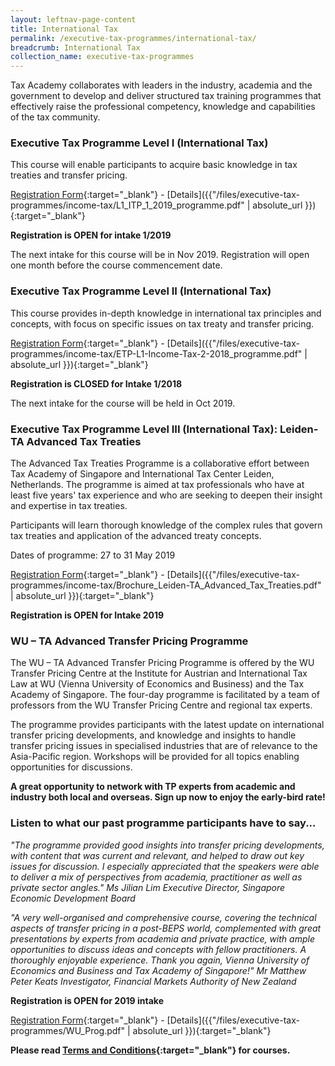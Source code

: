 ```yaml
---
layout: leftnav-page-content
title: International Tax
permalink: /executive-tax-programmes/international-tax/
breadcrumb: International Tax
collection_name: executive-tax-programmes
---
```


Tax Academy collaborates with leaders in the industry, academia and the government to develop and deliver structured tax training programmes that effectively raise the professional competency, knowledge and capabilities of the tax community.

### **Executive Tax Programme Level I (International Tax)**

This course will enable participants to acquire basic knowledge in tax treaties and transfer pricing.

[Registration Form](https://docs.google.com/forms/d/1TIyChQIw2jL8HX_JmnF9YwXwyhT6iN-RkOv4r1deYp0/edit){:target="_blank"} - [Details]({{"/files/executive-tax-programmes/income-tax/L1_ITP_1_2019_programme.pdf" | absolute_url }}){:target="_blank"}

**Registration is OPEN for intake 1/2019**

The next intake for this course will be in Nov 2019. Registration will open one month before the course commencement date.

### **Executive Tax Programme Level II (International Tax)**

This course provides in-depth knowledge in international tax principles and concepts, with focus on specific issues on tax treaty and transfer pricing.

[Registration Form](https://docs.google.com/forms/d/1VNrPSkzxwHyq0a_ylg-QBb65tC-JHc77P4z6PGgIYc8/edit){:target="_blank"} - [Details]({{"/files/executive-tax-programmes/income-tax/ETP-L1-Income-Tax-2-2018_programme.pdf" | absolute_url }}){:target="_blank"}

**Registration is CLOSED for Intake 1/2018**

The next intake for the course will be held in Oct 2019.

### **Executive Tax Programme Level III (International Tax): Leiden-TA Advanced Tax Treaties**

The Advanced Tax Treaties Programme is a collaborative effort between Tax Academy of Singapore and International Tax Center Leiden, Netherlands. The programme is aimed at tax professionals who have at least five years' tax experience and who are seeking to deepen their insight and expertise in tax treaties.

Participants will learn thorough knowledge of the complex rules that govern tax treaties and application of the advanced treaty concepts.

Dates of programme: 27 to 31 May 2019

[Registration Form](https://docs.google.com/forms/u/1/d/199A8YqpruxuKS7E6Ww4KtqisWpthBqy3jB0-7LIeAZw/edit){:target="_blank"} - [Details]({{"/files/executive-tax-programmes/income-tax/Brochure_Leiden-TA_Advanced_Tax_Treaties.pdf" | absolute_url }}){:target="_blank"}

**Registration is OPEN for Intake 2019**

### **WU – TA Advanced Transfer Pricing Programme**

The WU – TA Advanced Transfer Pricing Programme is offered by the WU Transfer Pricing Centre at the Institute for Austrian and International Tax Law at WU (Vienna University of Economics and Business) and the Tax Academy of Singapore. The four-day programme is facilitated by a team of professors from the WU Transfer Pricing Centre and regional tax experts.

The programme provides participants with the latest update on international transfer pricing developments, and knowledge and insights to handle transfer pricing issues in specialised industries that are of relevance to the Asia-Pacific region. Workshops will be provided for all topics enabling opportunities for discussions.

**A great opportunity to network with TP experts from academic and industry both local and overseas. Sign up now to enjoy the early-bird rate!** 

### **Listen to what our past programme participants have to say...**

*"The programme provided good insights into transfer pricing developments, with content that was current and relevant, and helped to draw out key issues for discussion. I especially appreciated that the speakers were able to deliver a mix of perspectives from academia, practitioner as well as private sector angles."*
*Ms Jilian Lim*
*Executive Director, Singapore Economic Development Board*

*"A very well-organised and comprehensive course, covering the technical aspects of transfer pricing in a post-BEPS world, complemented with great presentations by experts from academia and private practice, with ample opportunities to discuss ideas and concepts with fellow practitioners. A thoroughly enjoyable experience. Thank you again, Vienna University of Economics and Business and Tax Academy of Singapore!"*
*Mr Matthew Peter Keats*
*Investigator, Financial Markets Authority of New Zealand*

**Registration is OPEN for 2019 intake**

[Registration Form](https://docs.google.com/forms/d/e/1FAIpQLSd3xXcKQ3CSqb7TFWkKVXlgN75d0XawogOyBPQk_KbggoVbRw/viewform){:target="_blank"} - [Details]({{"/files/executive-tax-programmes/WU_Prog.pdf" | absolute_url }}){:target="_blank"}

**Please read [Terms and Conditions](https://production-iras-tax-academy.netlify.com/executive-tax-programmes/terms-and-conditions/){:target="_blank"} for courses.**

